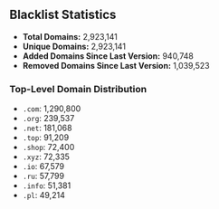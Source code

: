## Blacklist Statistics

- **Total Domains:** 2,923,141
- **Unique Domains:** 2,923,141
- **Added Domains Since Last Version:** 940,748
- **Removed Domains Since Last Version:** 1,039,523

### Top-Level Domain Distribution

-  `.com`: 1,290,800
-  `.org`: 239,537
-  `.net`: 181,068
-  `.top`: 91,209
-  `.shop`: 72,400
-  `.xyz`: 72,335
-  `.io`: 67,579
-  `.ru`: 57,799
-  `.info`: 51,381
-  `.pl`: 49,214
